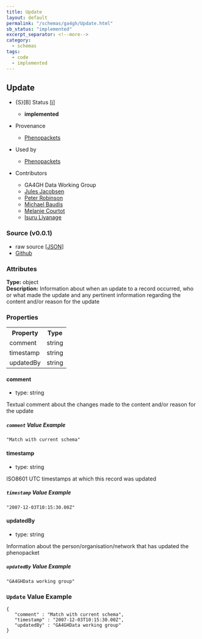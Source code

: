 ```yaml
---
title: Update
layout: default
permalink: "/schemas/ga4gh/Update.html"
sb_status: "implemented"
excerpt_separator: <!--more-->
category:
  - schemas
tags:
  - code
  - implemented
---
```



## Update

* {S}[B] Status  [[i]](https://schemablocks.org/about/sb-status-levels.html)
    - __implemented__

* Provenance  

    - [Phenopackets](https://github.com/phenopackets/phenopacket-schema/blob/master/docs/update.rst)  
* Used by  

    - [Phenopackets](https://github.com/phenopackets/phenopacket-schema/blob/master/docs/update.rst)  
* Contributors  

    - GA4GH Data Working Group  
    - [Jules Jacobsen](https://orcid.org/0000-0002-3265-15918)  
    - [Peter Robinson](https://orcid.org/0000-0002-0736-91998)  
    - [Michael Baudis](https://orcid.org/0000-0002-9903-4248)  
    - [Melanie Courtot](https://orcid.org/0000-0002-9551-6370)  
    - [Isuru Liyanage](https://orcid.org/0000-0002-4839-5158)  
<!--more-->

### Source (v0.0.1)

* raw source [[JSON](./current/Update.json)]
* [Github](https://github.com/ga4gh-schemablocks/sb-phenopackets/blob/master/schemas/Update.yaml)

### Attributes
  
__Type:__ object  
__Description:__ Information about when an update to a record occurred, who or what made the update and any pertinent information
regarding the content and/or reason for the update


### Properties

<table>
  <tr>
    <th>Property</th>
    <th>Type</th>
  </tr>
  <tr>
    <td>comment</td>
    <td>string</td>
  </tr>
  <tr>
    <td>timestamp</td>
    <td>string</td>
  </tr>
  <tr>
    <td>updatedBy</td>
    <td>string</td>
  </tr>

</table>


#### comment

* type: string

Textual comment about the changes made to the content and/or reason for the update

##### `comment` Value Example  

```
"Match with current schema"
```

#### timestamp

* type: string

ISO8601 UTC timestamps at which this record was updated

##### `timestamp` Value Example  

```
"2007-12-03T10:15:30.00Z"
```

#### updatedBy

* type: string

Information about the person/organisation/network that has updated the phenopacket

##### `updatedBy` Value Example  

```
"GA4GHData working group"
```


### `Update` Value Example  

```
{
   "comment" : "Match with current schema",
   "timestamp" : "2007-12-03T10:15:30.00Z",
   "updatedBy" : "GA4GHData working group"
}
```


